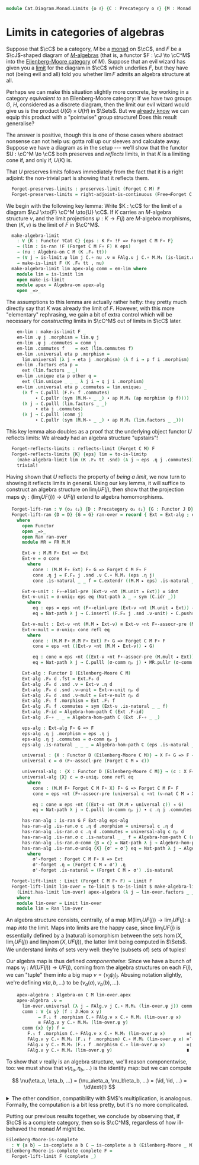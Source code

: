 <!--
```agda
open import Cat.Functor.Equivalence.Complete
open import Cat.Functor.Adjoint.Continuous
open import Cat.Instances.Shape.Terminal
open import Cat.Functor.Conservative
open import Cat.Functor.Equivalence
open import Cat.Diagram.Limit.Base
open import Cat.Instances.Functor
open import Cat.Functor.Compose
open import Cat.Instances.Shape.Terminal
open import Cat.Diagram.Terminal
open import Cat.Functor.Kan.Base
open import Cat.Diagram.Monad
open import Cat.Prelude

import Cat.Reasoning
import Cat.Functor.Reasoning as FR
```
-->

```agda
module Cat.Diagram.Monad.Limits {o ℓ} {C : Precategory o ℓ} {M : Monad C} where
```

<!--
```agda
private
  module EM = Cat.Reasoning (Eilenberg-Moore C M)
  module C = Cat.Reasoning C
  module M = Monad M

open Algebra-hom
open Algebra-on
```
-->

# Limits in categories of algebras

Suppose that $\cC$ be a category, $M$ be a [monad] on $\cC$, and
$F$ be a $\cJ$-shaped diagram of [$M$-algebras][malg] (that is, a
functor $F : \cJ \to \cC^M$ into the [Eilenberg-Moore category] of
M). Suppose that an evil wizard has given you a [limit] for the diagram
in $\cC$ which underlies $F$, but they have not (being evil and all)
told you whether $\lim F$ admits an algebra structure at all.

[monad]: Cat.Diagram.Monad.html#monads
[malg]: Cat.Diagram.Monad.html#algebras-over-a-monad
[Eilenberg-Moore category]: Cat.Diagram.Monad.html#eilenberg-moore-category
[limit]: Cat.Diagram.Limit.Base.html

Perhaps we can make this situation slightly more concrete, by working in
a category _equivalent to_ an Eilenberg-Moore category: If we have two
groups $G$, $H$, considered as a discrete diagram, then the limit our
evil wizard would give us is the product $U(G) \times U(H)$ in $\Sets$.
But we [already know] we can equip this product with a "pointwise" group
structure! Does this result generalise?

[already know]: Algebra.Group.Cat.FinitelyComplete.html#direct-products

The answer is positive, though this is one of those cases where abstract
nonsense can not help us: gotta roll up our sleeves and calculate away.
Suppose we have a diagram as in the setup --- we'll show that the
functor $U : \cC^M \to \cC$ both preserves and _reflects_ limits,
in that $K$ is a limiting cone if, and only if, $U(K)$ is.

<!--
```agda
module _ {jo jℓ} {J : Precategory jo jℓ} (F : Functor J (Eilenberg-Moore C M)) where
  private
    module J = Precategory J
    module F = Functor F
    module FAlg j = Algebra-on (F.₀ j .snd)
  open Functor
  open _=>_
```
-->

That $U$ preserves limits follows immediately from the fact that it is a
right adjoint: the non-trivial part is showing that it reflects them.

```agda
  Forget-preserves-limits : preserves-limit (Forget C M) F
  Forget-preserves-limits = right-adjoint-is-continuous (Free⊣Forget C M)
```

We begin with the following key lemma: Write $K : \cC$ for the limit of
a diagram $\cJ \xto{F} \cC^M \xto{U} \cC$. If $K$ carries an $M$-algebra
structure $\nu$, and the limit projections $\psi : K \to F(j)$ are
$M$-algebra morphisms, then $(K, \nu)$ is the limit of $F$ in $\cC^M$.

```agda
  make-algebra-limit
    : ∀ {K : Functor ⊤Cat C} {eps : K F∘ !F => Forget C M F∘ F}
    → (lim : is-ran !F (Forget C M F∘ F) K eps)
    → (nu : Algebra-on C M (K .F₀ tt))
    → (∀ j → is-limit.ψ lim j C.∘ nu .ν ≡ FAlg.ν j C.∘ M.M₁ (is-limit.ψ lim j))
    → make-is-limit F (K .F₀ tt , nu)
  make-algebra-limit lim apex-alg comm = em-lim where
    module lim = is-limit lim
    open make-is-limit
    module apex = Algebra-on apex-alg
    open _=>_
```

The assumptions to this lemma are actually rather hefty: they pretty
much directly say that $K$ was already the limit of $F$. However, with
this more "elementary" rephrasing, we gain a bit of extra control which
will be necessary for _constructing_ limits in $\cC^M$ out of limits in
$\cC$ later.

```agda
    em-lim : make-is-limit F _
    em-lim .ψ j .morphism = lim.ψ j
    em-lim .ψ j .commutes = comm j
    em-lim .commutes f    = ext (lim.commutes f)
    em-lim .universal eta p .morphism =
      lim.universal (λ j → eta j .morphism) (λ f i → p f i .morphism)
    em-lim .factors eta p =
      ext (lim.factors _ _)
    em-lim .unique eta p other q =
      ext (lim.unique _ _ _ λ j i → q j i .morphism)
    em-lim .universal eta p .commutes = lim.unique₂ _
      (λ f → C.pulll (F.F₁ f .commutes)
           ∙ C.pullr (sym (M.M-∘ _ _) ∙ ap M.M₁ (ap morphism (p f))))
      (λ j → C.pulll (lim.factors _ _)
           ∙ eta j .commutes)
      (λ j → C.pulll (comm j)
           ∙ C.pullr (sym (M.M-∘ _ _) ∙ ap M.M₁ (lim.factors _ _)))
```

This key lemma also doubles as a proof that the underlying object
functor $U$ reflects limits: We already had an algebra structure
"upstairs"!

```agda
  Forget-reflects-limits : reflects-limit (Forget C M) F
  Forget-reflects-limits {K} {eps} lim = to-is-limitp
    (make-algebra-limit lim (K .F₀ tt .snd) (λ j → eps .η j .commutes))
    trivial!
```

Having shown that $U$ reflects the property of _being a limit_, we now
turn to showing it reflects limits in general. Using our key lemma, it
will suffice to construct an algebra structure on $\lim_j UF(j)$, then
show that the projection maps $\psi_j : (\lim_j UF(j)) \to UF(j)$ extend
to algebra homomorphisms.

```agda
  Forget-lift-ran : ∀ {o₂ ℓ₂} {D : Precategory o₂ ℓ₂} {G : Functor J D} → Ran G (Forget C M F∘ F) → Ran G F
  Forget-lift-ran {D = D} {G = G} ran-over = record { Ext = Ext-alg ; eps = eps-alg ; has-ran = has-ran-alg }
    where
      open Functor
      open _=>_
      open Ran ran-over
      module MR = FR M.M

      Ext-ν : M.M F∘ Ext => Ext
      Ext-ν = σ cone
        where
          cone : (M.M F∘ Ext) F∘ G => Forget C M F∘ F
          cone .η j = F.F₀ j .snd .ν C.∘ M.M₁ (eps .η j)
          cone .is-natural _ _ f = C.extendr ((M.M ▸ eps) .is-natural _ _ f) ∙ C.pushl (sym (F.F₁ f .commutes))

      Ext-ν-unit : F∘-eliml-pre (Ext-ν ∘nt (M.unit ◂ Ext)) ≡ idnt
      Ext-ν-unit = σ-uniq₂ eps eq (Nat-path λ _ → sym (C.idr _))
        where
          eq : eps ≡ eps ∘nt (F∘-eliml-pre (Ext-ν ∘nt (M.unit ◂ Ext)) ◂ G)
          eq = Nat-path λ j → C.insertl (F.F₀ j .snd .ν-unit) ∙ C.pushr (M.unit .is-natural _ _ _) ∙ C.pushl (sym σ-comm ηₚ j)

      Ext-ν-mult : Ext-ν ∘nt (M.M ▸ Ext-ν) ≡ Ext-ν ∘nt F∘-assocr-pre (M.mult ◂ Ext)
      Ext-ν-mult = σ-uniq₂ cone refl eq
        where
          cone : (M.M F∘ M.M F∘ Ext) F∘ G => Forget C M F∘ F
          cone = eps ∘nt ((Ext-ν ∘nt (M.M ▸ Ext-ν)) ◂ G)

          eq : cone ≡ eps ∘nt ((Ext-ν ∘nt F∘-assocr-pre (M.mult ◂ Ext)) ◂ G)
          eq = Nat-path λ j → C.pulll (σ-comm ηₚ j) ∙ MR.pullr (σ-comm ηₚ j) ∙ ap (_ C.∘_) (MR.F-∘ _ _) ∙ C.pulll (F.F₀ j .snd .ν-mult) ∙ C.extendr (M.mult .is-natural _ _ _) ∙ sym (C.pulll (σ-comm ηₚ j))

      Ext-alg : Functor D (Eilenberg-Moore C M)
      Ext-alg .F₀ d .fst = Ext.F₀ d
      Ext-alg .F₀ d .snd .ν = Ext-ν .η d
      Ext-alg .F₀ d .snd .ν-unit = Ext-ν-unit ηₚ d
      Ext-alg .F₀ d .snd .ν-mult = Ext-ν-mult ηₚ d
      Ext-alg .F₁ f .morphism = Ext .F₁ f
      Ext-alg .F₁ f .commutes = sym (Ext-ν .is-natural _ _ f)
      Ext-alg .F-id = Algebra-hom-path C (Ext .F-id)
      Ext-alg .F-∘ _ _ = Algebra-hom-path C (Ext .F-∘ _ _)

      eps-alg : Ext-alg F∘ G => F
      eps-alg .η j .morphism = eps .η j
      eps-alg .η j .commutes = σ-comm ηₚ j
      eps-alg .is-natural _ _ _ = Algebra-hom-path C (eps .is-natural _ _ _)

      universal : {X : Functor D (Eilenberg-Moore C M)} → X F∘ G => F → Forget C M F∘ X => Ext
      universal c = σ (F∘-assocl-pre (Forget C M ▸ c))

      universal-alg : {X : Functor D (Eilenberg-Moore C M)} → (c : X F∘ G => F) → F∘-assocr-pre (universal c ∘nt (ν-nat C M ◂ X)) ≡ Ext-ν ∘nt (M.M ▸ universal c)
      universal-alg {X} c = σ-uniq₂ cone refl eq
        where
          cone : (M.M F∘ Forget C M F∘ X) F∘ G => Forget C M F∘ F
          cone = eps ∘nt (F∘-assocr-pre (universal c ∘nt (ν-nat C M ◂ X)) ◂ G)

          eq : cone ≡ eps ∘nt ((Ext-ν ∘nt (M.M ▸ universal c)) ◂ G)
          eq = Nat-path λ j → C.pulll (σ-comm ηₚ j) ∙ c .η j .commutes ∙ sym (MR.pullr (σ-comm ηₚ j)) ∙ sym (C.pulll (σ-comm ηₚ j))

      has-ran-alg : is-ran G F Ext-alg eps-alg
      has-ran-alg .is-ran.σ c .η d .morphism = universal c .η d
      has-ran-alg .is-ran.σ c .η d .commutes = universal-alg c ηₚ d
      has-ran-alg .is-ran.σ c .is-natural _ _ f = Algebra-hom-path C (universal c .is-natural _ _ f)
      has-ran-alg .is-ran.σ-comm {β = c} = Nat-path λ j → Algebra-hom-path C (σ-comm ηₚ j)
      has-ran-alg .is-ran.σ-uniq {X} {σ' = σ'} eq = Nat-path λ j → Algebra-hom-path C (σ-uniq {σ' = σ'-forget} (Nat-path λ j → ap (λ n → n .η j .morphism) eq) ηₚ j)
        where
          σ'-forget : Forget C M F∘ X => Ext
          σ'-forget .η = (Forget C M ▸ σ') .η
          σ'-forget .is-natural = (Forget C M ▸ σ') .is-natural

  Forget-lift-limit : Limit (Forget C M F∘ F) → Limit F
  Forget-lift-limit lim-over = to-limit $ to-is-limit $ make-algebra-limit
    (Limit.has-limit lim-over) apex-algebra (λ j → lim-over.factors _ _)
    where
    module lim-over = Limit lim-over
    module lim = Ran lim-over
```

An algebra structure consists, centrally, of a map $M(\lim_j UF(j)) \to
\lim_j UF(j)$: a map _into_ the limit. Maps into limits are the happy
case, since $\lim_j UF(j)$ is essentially defined by a (natural)
isomorphism between the sets $\hom(X, \lim_j UF(j))$ and $\lim_j \hom(X,
UF(j))$, the latter limit being computed in $\Sets$. We understand
limits of sets very well: they're (subsets of) sets of tuples!

Our algebra map is thus defined _componentwise_: Since we have a bunch
of maps $\nu_j : M(UF(j)) \to UF(j)$, coming from the algebra structures
on each $F(j)$, we can "tuple" them into a big map $\nu = \langle \nu_j
\psi_j \rangle _j$. Abusing notation slightly, we're defining $\nu(a, b,
...)$ to be $(\nu_a(a), \nu_b(b), ...)$.

```agda
    apex-algebra : Algebra-on C M lim-over.apex
    apex-algebra .ν =
      lim-over.universal (λ j → FAlg.ν j C.∘ M.M₁ (lim-over.ψ j)) comm where abstract
      comm : ∀ {x y} (f : J.Hom x y)
            → F.₁ f .morphism C.∘ FAlg.ν x C.∘ M.M₁ (lim-over.ψ x)
            ≡ FAlg.ν y C.∘ M.M₁ (lim-over.ψ y)
      comm {x} {y} f =
        F.₁ f .morphism C.∘ FAlg.ν x C.∘ M.M₁ (lim-over.ψ x)        ≡⟨ C.extendl (F.₁ f .commutes) ⟩
        FAlg.ν y C.∘ M.M₁ (F.₁ f .morphism) C.∘ M.M₁ (lim-over.ψ x) ≡˘⟨ C.refl⟩∘⟨ M.M-∘ _ _ ⟩
        FAlg.ν y C.∘ M.M₁ (F.₁ f .morphism C.∘ lim-over.ψ x)        ≡⟨ C.refl⟩∘⟨ ap M.M₁ (lim-over.commutes f) ⟩
        FAlg.ν y C.∘ M.M₁ (lim-over.ψ y)                            ∎
```

To show that $\nu$ really is an algebra structure, we'll reason
componentwise, too: we must show that $\nu(\eta_a, \eta_b, ...)$ is
the identity map: but we can compute

$$
\nu(\eta_a, \eta_b, ...) = (\nu_a\eta_a, \nu_b\eta_b, ...) = (\id, \id, ...) = \id\text{!}
$$

<details>
<summary>
The other condition, compatibility with $M$'s multiplication, is
analogous. Formally, the computation is a bit less pretty, but it's no
more complicated.
</summary>

```agda
    apex-algebra .ν-unit = lim-over.unique₂ _ lim-over.commutes
      (λ j → C.pulll (lim-over.factors _ _)
          ·· C.pullr (sym $ M.unit.is-natural _ _ _)
          ·· C.cancell (FAlg.ν-unit j))
      (λ j → C.idr _)
    apex-algebra .ν-mult = lim-over.unique₂ _
      (λ f → C.pulll $ C.pulll (F.₁ f .commutes)
           ∙ C.pullr (sym (M.M-∘ _ _) ∙ ap M.M₁ (lim-over.commutes f)))
      (λ j → C.pulll (lim-over.factors _ _)
          ·· C.pullr (sym (M.M-∘ _ _) ∙ ap M.M₁ (lim-over.factors _ _) ∙ M.M-∘ _ _)
          ·· C.extendl (FAlg.ν-mult j)
          ·· ap (FAlg.ν j C.∘_) (M.mult.is-natural _ _ _)
          ·· C.assoc _ _ _)
      (λ j → C.pulll (lim-over.factors _ _))
```

</details>

Putting our previous results together, we conclude by observing that, if
$\cC$ is a complete category, then so is $\cC^M$, regardless of how
ill-behaved the monad $M$ might be.

```agda
Eilenberg-Moore-is-complete
  : ∀ {a b} → is-complete a b C → is-complete a b (Eilenberg-Moore _ M)
Eilenberg-Moore-is-complete complete F =
  Forget-lift-limit F (complete _)
```
